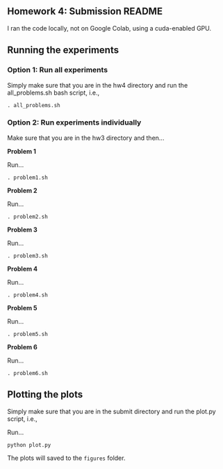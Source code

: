 ## Homework 4: Submission README

I ran the code locally, not on Google Colab, using a cuda-enabled GPU. 

## Running the experiments
### Option 1: Run all experiments

Simply make sure that you are in the hw4 directory and run the all_problems.sh bash script, i.e., 
```
. all_problems.sh
```

### Option 2: Run experiments individually 

Make sure that you are in the hw3 directory and then...

**Problem 1**

Run... 
```
. problem1.sh
```

**Problem 2**

Run... 
```
. problem2.sh
```

**Problem 3**

Run... 
```
. problem3.sh
```

**Problem 4**

Run... 
```
. problem4.sh
```

**Problem 5**

Run... 
```
. problem5.sh
```

**Problem 6**

Run... 
```
. problem6.sh
```

## Plotting the plots

Simply make sure that you are in the submit directory and run the plot.py script, i.e., 

Run... 
```
python plot.py
```

The plots will saved to the `figures` folder. 

